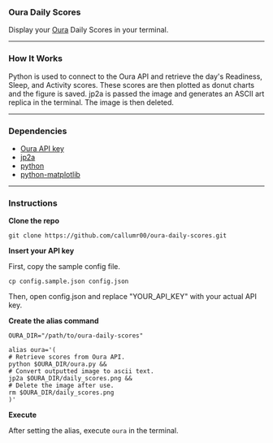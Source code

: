 ### Oura Daily Scores

Display your [Oura](https://ouraring.com/) Daily Scores in your terminal.

---

### How It Works

Python is used to connect to the Oura API and retrieve the day's Readiness, Sleep, and Activity scores. These scores are then plotted as donut charts and the figure is saved. jp2a is passed the image and generates an ASCII art replica in the terminal. The image is then deleted.

---

### Dependencies
- [Oura API key](https://cloud.ouraring.com/v2/docs)
- [jp2a](https://github.com/cslarsen/jp2a)
- [python](https://www.python.org/)
- [python-matplotlib](https://matplotlib.org/)

---
### Instructions

**Clone the repo**
```
git clone https://github.com/callumr00/oura-daily-scores.git
```

**Insert your API key**

First, copy the sample config file.
```
cp config.sample.json config.json
```
Then, open config.json and replace "YOUR_API_KEY" with your actual API key.

**Create the alias command**
```
OURA_DIR="/path/to/oura-daily-scores"

alias oura='(
# Retrieve scores from Oura API.
python $OURA_DIR/oura.py &&
# Convert outputted image to ascii text.
jp2a $OURA_DIR/daily_scores.png &&
# Delete the image after use.
rm $OURA_DIR/daily_scores.png
)'
```
**Execute**

After setting the alias, execute `oura` in the terminal. 
